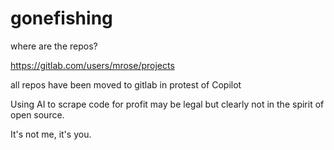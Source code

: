 # gonefishing
where are the repos?

https://gitlab.com/users/mrose/projects

all repos have been moved to gitlab in protest of Copilot

Using AI to scrape code for profit may be legal but clearly not in the spirit of open source.

It's not me, it's you.

